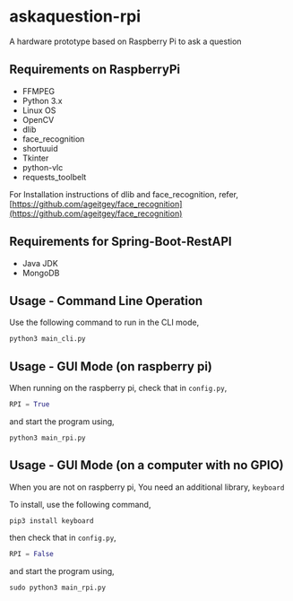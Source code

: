 # askaquestion-rpi
A hardware prototype based on Raspberry Pi to ask a question


## Requirements on RaspberryPi
- FFMPEG
- Python 3.x
- Linux OS
- OpenCV
- dlib
- face_recognition
- shortuuid
- Tkinter
- python-vlc
- requests_toolbelt

For Installation instructions of dlib and face_recognition, refer,
[https://github.com/ageitgey/face_recognition](https://github.com/ageitgey/face_recognition)


## Requirements for Spring-Boot-RestAPI
- Java JDK
- MongoDB


## Usage - Command Line Operation
Use the following command to run in the CLI mode,

`python3 main_cli.py`

## Usage - GUI Mode (on raspberry pi)
When running on the raspberry pi, check that in `config.py`,

```python
RPI = True
```

and start the program using,

```
python3 main_rpi.py
```

## Usage - GUI Mode (on a computer with no GPIO)
When you are not on raspberry pi, You need an additional library, `keyboard`

To install, use the following command,

```
pip3 install keyboard
```

then check that in `config.py`,

```python
RPI = False
```

and start the program using,

```
sudo python3 main_rpi.py
```
